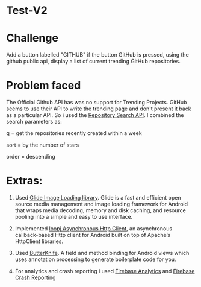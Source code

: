 # Test-V2
# Challenge
Add a button labelled "GITHUB"
if the button GitHub is pressed, using the github public api, display a list of current trending GitHub repositories.

# Problem faced
The Official Github API has was no support for Trending Projects. GitHub seems to use their API to write the trending page and don't present it back as a particular API. So i used the [Repository Search API](https://developer.github.com/v3/search/#search-repositories). I combined the search parameters as:

q = get the repositories recently created within a week

sort = by the number of stars

order = descending

# Extras:
1. Used [Glide Image Loading library](https://github.com/bumptech/glide). Glide is a fast and efficient open source media management and image loading framework for Android that wraps media decoding, memory and disk caching, and resource pooling into a simple and easy to use interface.

2. Implemented [loopj Asynchronous Http Client](http://loopj.com/android-async-http/), an asynchronous callback-based Http client for Android built on top of Apache’s HttpClient libraries. 

3. Used [ButterKnife](http://jakewharton.github.io/butterknife/). A field and method binding for Android views which uses annotation processing to generate boilerplate code for you.

4. For analytics and crash reporting i used [Firebase Analytics](https://firebase.google.com/docs/analytics/android/start/) and [Firebase Crash Reporting](https://firebase.google.com/docs/crash/)
